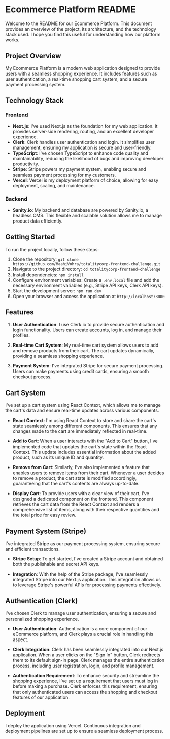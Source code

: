 # Ecommerce Platform README

Welcome to the README for our Ecommerce Platform. This document provides an overview of the project, its architecture, and the technology stack used. I hope you find this useful for understanding how our platform works.

## Project Overview

My Ecommerce Platform is a modern web application designed to provide users with a seamless shopping experience. It includes features such as user authentication, a real-time shopping cart system, and a secure payment processing system.

## Technology Stack

### Frontend
- **Next.js**: I've used Next.js as the foundation for my web application. It provides server-side rendering, routing, and an excellent developer experience.
- **Clerk**: Clerk handles user authentication and login. It simplifies user management, ensuring my application is secure and user-friendly.
- **TypeScript**: I've chosen TypeScript to enhance code quality and maintainability, reducing the likelihood of bugs and improving developer productivity.
- **Stripe**: Stripe powers my payment system, enabling secure and seamless payment processing for my customers.
- **Vercel**: Vercel is my deployment platform of choice, allowing for easy deployment, scaling, and maintenance.

### Backend
- **Sanity.io**: My backend and database are powered by Sanity.io, a headless CMS. This flexible and scalable solution allows me to manage product data efficiently.

## Getting Started

To run the project locally, follow these steps:

1. Clone the repository: `git clone https://github.com/MaahiVohra/totalitycorp-frontend-challenge.git`
2. Navigate to the project directory: `cd totalitycorp-frontend-challenge`
3. Install dependencies: `npm install`
4. Configure environment variables: Create a `.env.local` file and add the necessary environment variables (e.g., Stripe API keys, Clerk API keys).
5. Start the development server: `npm run dev`
6. Open your browser and access the application at `http://localhost:3000`

## Features

1. **User Authentication**: I use Clerk.io to provide secure authentication and login functionality. Users can create accounts, log in, and manage their profiles.

2. **Real-time Cart System**: My real-time cart system allows users to add and remove products from their cart. The cart updates dynamically, providing a seamless shopping experience.

3. **Payment System**: I've integrated Stripe for secure payment processing. Users can make payments using credit cards, ensuring a smooth checkout process.

## Cart System

I've set up a cart system using React Context, which allows me to manage the cart's data and ensure real-time updates across various components.

- **React Context**: I'm using React Context to store and share the cart's state seamlessly among different components. This ensures that any changes made to the cart are immediately reflected in real-time.

- **Add to Cart**: When a user interacts with the "Add to Cart" button, I've implemented code that updates the cart's state within the React Context. This update includes essential information about the added product, such as its unique ID and quantity.

- **Remove from Cart**: Similarly, I've also implemented a feature that enables users to remove items from their cart. Whenever a user decides to remove a product, the cart state is modified accordingly, guaranteeing that the cart's contents are always up-to-date.

- **Display Cart**: To provide users with a clear view of their cart, I've designed a dedicated component on the frontend. This component retrieves the cart data from the React Context and renders a comprehensive list of items, along with their respective quantities and the total price for easy review.

## Payment System (Stripe)

I've integrated Stripe as our payment processing system, ensuring secure and efficient transactions.

- **Stripe Setup**: To get started, I've created a Stripe account and obtained both the publishable and secret API keys.

- **Integration**: With the help of the Stripe package, I've seamlessly integrated Stripe into our Next.js application. This integration allows us to leverage Stripe's powerful APIs for processing payments effectively.

## Authentication (Clerk)

I've chosen Clerk to manage user authentication, ensuring a secure and personalized shopping experience.

- **User Authentication**: Authentication is a core component of our eCommerce platform, and Clerk plays a crucial role in handling this aspect.

- **Clerk Integration**: Clerk has been seamlessly integrated into our Next.js application. When a user clicks on the "Sign In" button, Clerk redirects them to its default sign-in page. Clerk manages the entire authentication process, including user registration, login, and profile management.

- **Authentication Requirement**: To enhance security and streamline the shopping experience, I've set up a requirement that users must log in before making a purchase. Clerk enforces this requirement, ensuring that only authenticated users can access the shopping and checkout features of our application.

## Deployment

I deploy the application using Vercel. Continuous integration and deployment pipelines are set up to ensure a seamless deployment process.
